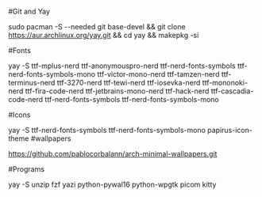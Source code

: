 #Git and Yay

sudo pacman -S --needed git base-devel && git clone https://aur.archlinux.org/yay.git && cd yay && makepkg -si

#Fonts 

yay -S ttf-mplus-nerd ttf-anonymouspro-nerd ttf-nerd-fonts-symbols ttf-nerd-fonts-symbols-mono
ttf-victor-mono-nerd ttf-tamzen-nerd ttf-terminus-nerd ttf-3270-nerd ttf-tewi-nerd ttf-iosevka-nerd ttf-mononoki-nerd
ttf-fira-code-nerd ttf-jetbrains-mono-nerd ttf-hack-nerd ttf-cascadia-code-nerd
ttf-nerd-fonts-symbols ttf-nerd-fonts-symbols-mono

#Icons

yay -S ttf-nerd-fonts-symbols ttf-nerd-fonts-symbols-mono
papirus-icon-theme 
#wallpapers

https://github.com/pablocorbalann/arch-minimal-wallpapers.git

#Programs 

yay -S unzip fzf yazi python-pywal16 python-wpgtk picom kitty 
